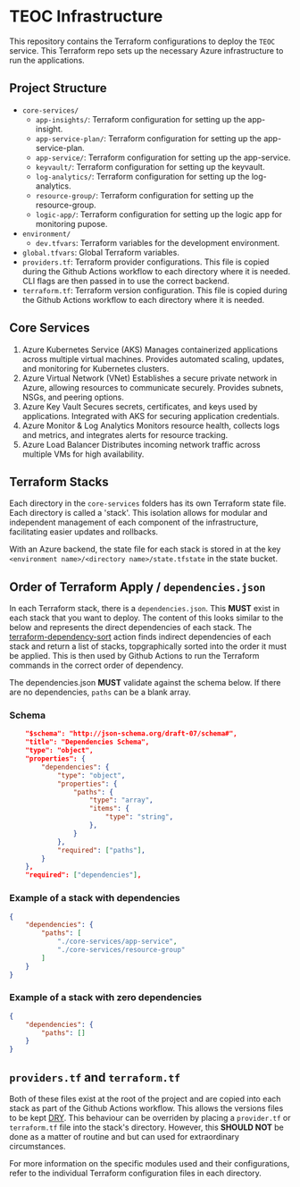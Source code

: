 # TEOC Infrastructure

This repository contains the Terraform configurations to deploy the `TEOC` service. This Terraform repo sets up the necessary Azure infrastructure to run the applications.

## Project Structure

- `core-services/`
  - `app-insights/`: Terraform configuration for setting up the app-insight.
  - `app-service-plan/`: Terraform configuration for setting up the app-service-plan.
  - `app-service/`: Terraform configuration for setting up the app-service.
  - `keyvault/`: Terraform configuration for setting up the keyvault.
  - `log-analytics/`: Terraform configuration for setting up the log-analytics.
  - `resource-group/`: Terraform configuration for setting up the resource-group.
  -  `logic-app/`: Terraform configuration for setting up the logic app for monitoring pupose.
- `environment/`
  - `dev.tfvars`: Terraform variables for the development environment.
- `global.tfvars`: Global Terraform variables.
- `providers.tf`: Terraform provider configurations. This file is copied during the Github Actions workflow to each directory where it is needed. CLI flags are then passed in to use the correct backend.
- `terraform.tf`: Terraform version configuration. This file is copied during the Github Actions workflow to each directory where it is needed.

## Core Services
  1. Azure Kubernetes Service (AKS)
      Manages containerized applications across multiple virtual machines.
      Provides automated scaling, updates, and monitoring for Kubernetes clusters.
  2. Azure Virtual Network (VNet)
      Establishes a secure private network in Azure, allowing resources to communicate securely.
      Provides subnets, NSGs, and peering options.
  3. Azure Key Vault
      Secures secrets, certificates, and keys used by applications.
      Integrated with AKS for securing application credentials.
  4. Azure Monitor & Log Analytics
      Monitors resource health, collects logs and metrics, and integrates alerts for resource tracking.
  5. Azure Load Balancer
      Distributes incoming network traffic across multiple VMs for high availability.
  
## Terraform Stacks

Each directory in the `core-services` folders has its own Terraform state file. Each directory is called a 'stack'. This isolation allows for modular and independent management of each component of the infrastructure, facilitating easier updates and rollbacks.

With an Azure backend, the state file for each stack is stored in at the key `<environment name>/<directory name>/state.tfstate` in the state bucket. 

## Order of Terraform Apply / `dependencies.json`

In each Terraform stack, there is a `dependencies.json`. This **MUST** exist in each stack that you want to deploy. The content of this looks similar to the below and represents the direct dependencies of each stack. The [terraform-dependency-sort](https://github.com/UKHSA-Internal/devops-github-actions/tree/main/.github/actions/terraform-dependency-sort) action finds indirect dependencies of each stack and return a list of stacks, topgraphically sorted into the order it must be applied. This is then used by Github Actions to run the Terraform commands in the correct order of dependency.

The dependencies.json **MUST** validate against the schema below. If there are no dependencies, `paths` can be a blank array.

### Schema

```json
    "$schema": "http://json-schema.org/draft-07/schema#",
    "title": "Dependencies Schema",
    "type": "object",
    "properties": {
        "dependencies": {
            "type": "object",
            "properties": {
                "paths": {
                    "type": "array",
                    "items": {
                        "type": "string",
                    },
                }
            },
            "required": ["paths"],
        }
    },
    "required": ["dependencies"],
```

### Example of a stack with dependencies

```json
{
    "dependencies": {
        "paths": [
            "./core-services/app-service",
            "./core-services/resource-group"
        ]
    }
}
```

### Example of a stack with zero dependencies

```json
{
    "dependencies": {
        "paths": []
    }
}
```

## `providers.tf` and `terraform.tf`

Both of these files exist at the root of the project and are copied into each stack as part of the Github Actions workflow. This allows the versions files to be kept [DRY](https://en.wikipedia.org/wiki/Don%27t_repeat_yourself). This behaviour can be overriden by placing a `provider.tf` or `terraform.tf` file into the stack's directory. However, this **SHOULD NOT** be done as a matter of routine and but can used for extraordinary circumstances.

For more information on the specific modules used and their configurations, refer to the individual Terraform configuration files in each directory.
